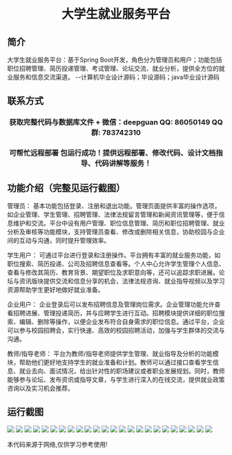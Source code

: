 <p><h1 align="center">大学生就业服务平台</h1></p>

## 简介
大学生就业服务平台：基于Spring Boot开发，角色分为管理员和用户；功能包括职位招聘管理、简历投递管理、考试管理、论坛交流、就业分析，提供全方位的就业服务和信息交流渠道。    --计算机毕业设计源码；毕设源码；java毕业设计源码


## 联系方式
<p><h3 align="center">获取完整代码与数据库文件 + 微信：deepguan QQ: 86050149 QQ群: 783742310</h3></p>
<p><h3 align="center">可帮忙远程部署 包运行成功！提供远程部署、修改代码、设计文档指导、代码讲解等服务！</h3></p>

## 功能介绍（完整见运行截图）
管理员： 基本功能包括登录、注册和退出功能。管理页面提供丰富的操作选项，如企业管理、学生管理、招聘管理、法律法规留言管理和新闻资讯管理等，便于信息维护和交流。平台中设有用户管理、职位信息管理、简历和职位招聘管理、就业分析及审核等功能模块，支持管理员查看、修改或删除相关信息，协助校园与企业间的互动与沟通，同时提升管理效率。

学生用户： 可通过平台进行登录和注册操作。平台拥有丰富的就业服务功能，如职位搜索、简历投递、公司及招聘信息查看等。个人中心允许学生管理个人信息、查看与修改其简历、教育背景、期望职位及求职意向等，还可以追踪求职进展。论坛与资讯版块提供交流和信息分享的机会，法律法规咨询、就业指导视频以及学习资源帮助学生更好地做好就业准备。

企业用户： 企业登录后可以发布招聘信息及管理岗位需求。企业管理功能允许查看招聘进展、管理投递简历，并与应聘学生进行互动。招聘模块提供详细的职位搜索、编辑、删除等操作，以便企业发布符合自身需求的职位信息。通过平台，企业可以参与校园招聘会，实行快速、高效的校园招聘活动，加强与学生群体的交流与沟通。

教师/指导老师： 平台为教师/指导老师提供学生管理、就业指导及分析的功能模块，帮助他们更好地支持学生的就业准备和计划。教师可以通过接口查看学生信息、就业去向、面试情况，给出针对性的职场建议或者职业发展规划。同时，教师能够参与论坛、发布资讯或指导文章，与学生进行深入的在线交流，提供就业政策咨询以及实习机会推荐。


## 运行截图
![](img/001.jpg)
![](img/002.jpg)
![](img/003.jpg)
![](img/004.jpg)
![](img/005.jpg)
![](img/006.jpg)
![](img/007.jpg)
![](img/008.jpg)
![](img/009.jpg)
![](img/010.jpg)
![](img/011.jpg)
![](img/012.jpg)
![](img/013.jpg)
![](img/014.jpg)
![](img/015.jpg)
![](img/016.jpg)
![](img/017.jpg)
![](img/018.jpg)
![](img/019.jpg)
![](img/020.jpg)
![](img/021.jpg)
![](img/022.jpg)
![](img/023.jpg)
![](img/024.jpg)

<p>本代码来源于网络,仅供学习参考使用!</p>
